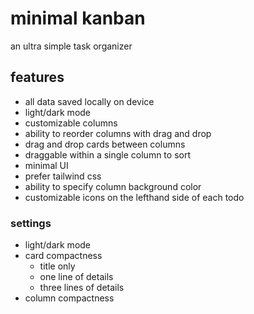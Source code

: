 # minimal kanban

an ultra simple task organizer

## features

- all data saved locally on device
- light/dark mode
- customizable columns
- ability to reorder columns with drag and drop
- drag and drop cards between columns
- draggable within a single column to sort
- minimal UI
- prefer tailwind css
- ability to specify column background color
- customizable icons on the lefthand side of each todo

### settings

- light/dark mode
- card compactness
  - title only
  - one line of details
  - three lines of details
- column compactness
